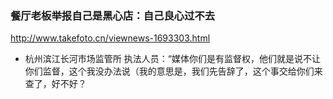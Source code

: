 ### 餐厅老板举报自己是黑心店：自己良心过不去
http://www.takefoto.cn/viewnews-1693303.html
- 杭州滨江长河市场监管所 执法人员：“媒体你们是有监督权，他们就是说不让你们监督，这个我没办法说（我的意思是，我们先告辞了，这个事交给你们来查了，好不好？